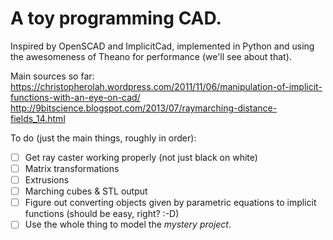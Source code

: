 A toy programming CAD.
======================

Inspired by OpenSCAD and ImplicitCad, implemented in Python and using the awesomeness of Theano for performance (we'll see about that).

Main sources so far:
https://christopherolah.wordpress.com/2011/11/06/manipulation-of-implicit-functions-with-an-eye-on-cad/
http://9bitscience.blogspot.com/2013/07/raymarching-distance-fields_14.html

To do (just the main things, roughly in order):

- [ ] Get ray caster working properly (not just black on white)
- [ ] Matrix transformations
- [ ] Extrusions
- [ ] Marching cubes & STL output
- [ ] Figure out converting objects given by parametric equations to implicit functions (should be easy, right? :-D)
- [ ] Use the whole thing to model the _mystery project_.
